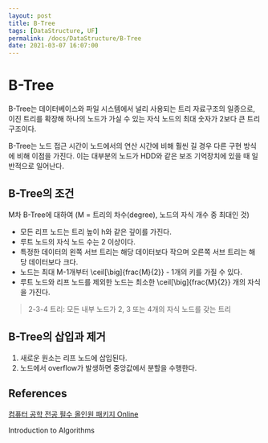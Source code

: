 ```yaml
---
layout: post
title: B-Tree
tags: [DataStructure, UF]
permalink: /docs/DataStructure/B-Tree
date: 2021-03-07 16:07:00
---
```

# B-Tree

B-Tree는 데이터베이스와 파일 시스템에서 널리 사용되는 트리 자료구조의 일종으로, 이진 트리를 확장해 하나의 노드가 가실 수 있는 자식 노드의 최대 숫자가 2보다 큰 트리 구조이다.

B-Tree는 노드 접근 시간이 노드에서의 연산 시간에 비해 훨씬 길 경우 다른 구현 방식에 비해 이점을 가진다. 이는 대부분의 노드가 HDD와 같은 보조 기억장치에 있을 때 일반적으로 일어난다.

## B-Tree의 조건

M차 B-Tree에 대하여 (M = 트리의 차수(degree), 노드의 자식 개수 중 최대인 것)

- 모든 리프 노드는 트리 높이 h와 같은 깊이를 가진다.
- 루트 노드의 자식 노드 수는 2 이상이다.
- 특정한 데이터의 왼쪽 서브 트리는 해당 데이터보다 작으며 오른쪽 서브 트리는 해당 데이터보다 크다.
- 노드는 최대 M-1개부터 \ceil[\big]{frac{M}{2}} - 1개의 키를 가질 수 있다.
- 루트 노드와 리프 노드를 제외한 노드는 최소한 \ceil[\big]{frac{M}{2}} 개의 자식을 가진다.

> 2-3-4 트리: 모든 내부 노드가 2, 3 또는 4개의 자식 노드를 갖는 트리

## B-Tree의 삽입과 제거

1. 새로운 원소는 리프 노드에 삽입된다.
2. 노드에서 overflow가 발생하면 중앙값에서 분할을 수행한다.

## References

[컴퓨터 공학 전공 필수 올인원 패키지 Online](https://www.fastcampus.co.kr/dev_online_cs)

Introduction to Algorithms

